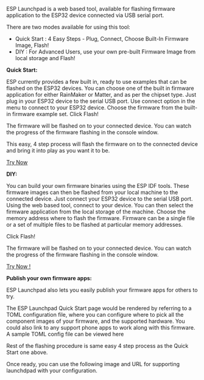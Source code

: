 ESP Launchpad is a web based tool, available for flashing firmware application to the ESP32 device connected via USB serial port.

There are two modes available for using this tool:
- Quick Start : 4 Easy Steps - Plug, Connect, Choose Built-In Firmware Image, Flash!
- DIY : For Advanced Users, use your own pre-built Firmware Image from local storage and Flash!</li>


**Quick Start:**

ESP currently provides a few built in, ready to use examples that can be flashed on the ESP32 devices. You can choose one of the built in firmware application for either RainMaker or Matter, and as per the chipset type. Just plug in your ESP32 device to the serial USB port. Use connect option in the menu to connect to your ESP32 device. Choose the firmware from the built-in firmware example set. Click Flash!

The firmware will be flashed on to your connected device. You can watch the progress of the firmware flashing in the console window.

This easy, 4 step process will flash the firmware on to the connected device and bring it into play as you want it to be.

[Try Now](url)

**DIY:**

You can build your own firmware binaries using the ESP IDF tools. These firmware images can then be flashed from your local machine to the connected device. Just connect your ESP32 device to the serial USB port. Using the web based tool, connect to your device. You can then select the firmware application from the local storage of the machine. Choose the memory address where to flash the firmware. Firmware can be a single file or a set of
multiple files to be flashed at particular memory addresses.

Click Flash!

The firmware will be flashed on to your connected device. You can watch the progress of the firmware flashing in the console window.

[Try Now !](url)



**Publish your own firmware apps:**

ESP Launchpad also lets you easily publish your firmware apps for others to try.

The ESP Launchpad Quick Start page would be rendered by referring to a TOML configuration file, where you can configure where to pick all the component images of your firmware, and the supported hardware. You could also link to any support phone apps to work along with this firmware. A sample TOML config file can be viewed here

Rest of the flashing procedure is same easy 4 step process as the Quick Start one above.

Once ready, you can use the following image and URL for supporting launchdpad with your configuration.
